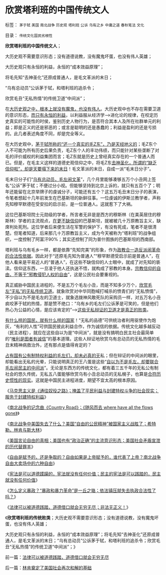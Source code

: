 # 欣赏塔利班的中国传统文人

标签： `茅于轼` `美国` `南北战争` `历史观` `塔利班` `公诉` `乌有之乡` `中庸之道` `春秋笔法` `文化` 

目录： `传统文化国民劣根性`

**欣赏塔利班的中国传统文人**；

大历史观不需要意识形态；没有道德说教，没有魔鬼坏蛋，也没有伟人英雄；

大历史观只有永恒的利益，永恒的“成本效益原理”；

将毛先知“去神圣化”还原成普通人，是毛文革派的末日；

“乌有总动员”公诉茅于轼，和塔利班的追杀令；

欣赏毛丑“无私热情”的传统卫道“中间派”；



在[大历史观之中，根本上就没有魔鬼，也没有伟人](../../../2010/4/20/宗教的萌芽；和宗教萌芽的路径、方法、手段！.md)。大历史观中也不存在需要卫道的意识形态，[而只有永恒的利益](../../../2010/4/20/人性决定利益；利益-&gt;经济；经济-&gt;政治；政治-&gt;军事.md)，以利益服从经济学——>进化论的规律，在校定历史真实的可能性的时侯，鉴别历史人物行为，是否符合其本人及所在社群单元的利益；即是正义的还是邪恶的；或言是聪明的还是愚蠢的；利益是盈利的还是亏损的。此几者表述角度不同，却是完全等义。

在大历史观中，[茅于轼所称的“还一个真实的毛Z东”，乃是天经地义的](../../../2010/5/17/袁腾飞绝没有人身攻击却遭毛派人身攻击.md)；毛Z东个人不可能为所有历史后果负责，毛Z东个人的丰功伟绩，而只能针对某些垄断了对毛的评价威权的利益集团而言；毛Z东就是历史上曾经真实存在的一个普通人而已。但是，在毛主义这样的道德史观信仰之中，将毛Z东[去神圣化，所谓的“缺乏信仰啦”，却是天要塌下来的末日](../../../2010/11/13/宗教之善在于容纳他信之仁和中国特色的信仰.md)！毛文革派的末日，自成一派“毛末日分子”。

毛末日分子们“[乌有总动员，毛左闹文革](http://hi.baidu.com/darthchn/blog/item/ed4ad95838c09f232934f03c.html)”，几个月里能够凑够五万个小丑网上签名“公诉”茅于轼；不便过分小视。但能够坚持到北京上诉的，就只有五百个了；明年还能留在北京举牌子的虔诚分子，可能还有五个？这五万毛丑末日分子的表演，令笔者想起十几年前发生在巴基斯坦的新鲜往事。一位虔诚的伊斯兰教学者，声称先知穆罕默德在受安拉的启示前，是一位普通人。这就惹下了大祸。

这位巴基斯坦院士元勋级的学者，所言者无非是是西方的穆斯林（在美英居住的穆斯林）学者的主流观点，[在更不缺信仰](http://darthvad123.wordpress.com/2011/04/11/%E4%B8%AD%E5%9B%BD%E4%B8%8D%E9%9C%80%E8%A6%81%E4%BF%A1%E4%BB%B0/)的巴基斯坦，就被被几十万原教旨主义，缺席判处死刑。这位学者后来便生活在军警的保护下，有没有死成，笔者不是很清楚。但笔者知道，后来那几十万原教旨主义，成为今天被称为“塔利班”的战争组织，一度控制了阿富汗90%；其实还控制了同为普什图族的巴基斯坦的西南部。

塔利班与乌有毛乡一样，都是依靠“先知完美”的形象，作为[政教合一造反派闹革命的合法性依据](../../../2010/11/27/政教合一的党团组织胜过个人威权政治.md)。因此对于“还原毛先知为普通人”“穆罕默德受启示前是普通人”，在他人看来是平易近人的“普通人”，在这些不缺信仰的人士眼中，就成了对先知的亵渎。信仰这东西，一旦凌于他人还执迷不悟，就构成了邪教的本身。[宗教信仰的自由，不等于“邪教侵犯人权的自由](http://darthvad.blog.sohu.com/112211203.html)”，这是公民社会要重视的。

真正威胁中国民主进程的，不是五万个毛左小丑，而是不知多少万个，[欣赏毛左“无私”的无私传统卫道](../../../2011/5/17/人类发展从公有制走向私有制.md)。就象欣赏对中华同胞喊打喊杀的愤青们的“无私愤情”，不少自以为不是毛左的卫道士，就象选拨神风敢死队的采购员一样，对五万名小丑疯咬茅于轼的热情，那是赞不绝口：“乌有乡的毛左们公诉茅是可笑的，但是他们热心为公益的心情，是应该肯定的”——>[这些无私辩证的卫道才是真正的败类](../../../2010/7/4/中庸之道“中间派”现象研讨目录集.md)。

[有什么样的国民，就有什么样的国家](http://hi.baidu.com/darthchn/blog/item/6c2e2b59047954d39c820484.html)！“无私的品德”可供统治者利用驱使作为炮灰，“有利的人性”可供国民彼此利益合作，作为诚信的依据。传统文化越多越反动（民主进程），就应在这些自以为是“中间派”，就是没有搞明白民主社会最简单的“[唯利是图者有诚信](../../../2011/2/23/哲学制造沟通障碍，哲学制造冲突.md)”的基本道理。这些人辩证地欣赏乌有总动员的无私热情的毛丑末精神病救治外，还有那点是值得肯定的？

[占有国有公有制特权利益的毛左们，却未必真的无](../../../2009/7/15/特权卫士高尚道德情操背后的小小自私.md)私；但在辩证的中间派的眼里，却能看出无私的光晕，只能说明真正的王八蛋是这些“[自以为不是毛左，却要联合毛左闹民主的中间派](../../../2010/10/21/民主斗士的民主素质太差了.md)”。无论是东西方的传统文化，都有着三五千年的无私公有制社会的悠久传统，无私五八蛋能够欣赏乌有小丑总动员的无私幌子，也算是[合符历史惯性的现实](../../../2010/3/13/历史惯性耗尽文明才能“升级”.md)。这就是中国民主进程进度，期望不宜太高的根本原因。

《[马克思主义是《通往奴役之路》；掩盖了平民利益与封建特权斗争的社会现实；服务于封建特权利益](../../../2011/7/10/彻头彻尾的《通往奴役之路》.md)》

《[南北战争的记念曲《Country Road》；《随风而去 where have all the
flows gone》](../../../2011/7/11/南北战争记念曲《CountryRoad》随风而去.md)》

《[南北战争中美国失去了什么？美国“自由的公民精神”被国家主义战胜了；希特勒，林肯与斯大林](../../../2011/7/11/南北战争合众国失去的最珍贵的什么？.md)》

《[美国言论自由的真相；美国也有“政治正确”的主流意识形态；美国社会矛盾宣泄的历代替罪羊](../../../2011/7/11/美国言论自由的真相和历代的替罪羊.md)》

《[自由是赋予的，还是争取的？自由如果是上帝赋予的，谁代表了上帝？南北战争自由大卖场中的六种自由](../../../2011/7/13/自由是赋予的，还是争取的？南北战争的六种“自由”.md)》

《[宪法是可以道德蹂躏的，宪法就没有任何价值；民主的宪法是可以践踏的，民主就没有任何价值](../../../2011/7/13/南北战争是民主最大的创伤.md)》

《[怎么定义暴政？“暴政和暴力革命”是一丘之貉；依法镇压就失去执政合法性了吗？](../../../2011/7/14/他信近似庇隆，英拉近似庇隆夫人，泰国近似阿根廷.md)》

《[法律可以被道德践踏，道德借口就会无穷无尽；非法无正义！](../../../2011/7/14/法律可以被道德践踏，道德借口就会无穷无尽.md)》

《**欣赏塔利班的传统败类**；大历史观不需要意识形态；没有道德说教，没有魔鬼坏蛋，也没有伟人英雄；

大历史观只有永恒的利益，永恒的“成本效益原理”；将毛先知“去神圣化”还原成普通人，是毛文革派的末日；“乌有总动员”公诉茅于轼，和塔利班的追杀令；欣赏毛丑“无私热情”的传统卫道“中间派”；》

前一篇：[法律可以被道德践踏，道德借口就会无穷无尽](../../../2011/7/14/法律可以被道德践踏，道德借口就会无穷无尽.md)

后一篇：[林肯奠定了美国社会再次和解的基础](../../../2011/7/14/林肯奠定了美国社会再次和解的基础.md)